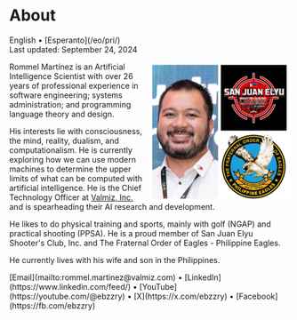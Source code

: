 About
=====

<div class="center">English • [Esperanto](/eo/pri/)</div>
<div class="center">Last updated: September 24, 2024</div>

<div>
<img src="/images/site/ebzzry.png" style="float: right; width: 50%; margin: 0px 0px 0px 10px">

Rommel Martínez is an Artificial Intelligence Scientist with over 26 years of
professional experience in software engineering; systems administration; and
programming language theory and design.

His interests lie with consciousness, the mind, reality, dualism, and
computationalism. He is currently exploring how we can use modern machines to
determine the upper limits of what can be computed with artificial intelligence.
He is the Chief Technology Officer at [Valmiz, Inc.](https://valmiz.com) and is
spearheading their AI research and development.

He likes to do physical training and sports, mainly with golf (NGAP) and
practical shooting (PPSA). He is a proud member of San Juan Elyu Shooter's Club,
Inc.  and The Fraternal Order of Eagles - Philippine Eagles.

He currently lives with his wife and son in the Philippines.
</div>
<div class="center">
[Email](mailto:rommel.martinez@valmiz.com) • [LinkedIn](https://www.linkedin.com/feed/) • [YouTube](https://youtube.com/@ebzzry) • [X](https://x.com/ebzzry) • [Facebook](https://fb.com/ebzzry)<br>
</div>
